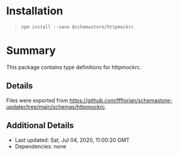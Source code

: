 # Installation
> `npm install --save @schemastore/httpmockrc`

# Summary
This package contains type definitions for httpmockrc.

## Details
Files were exported from https://github.com/ffflorian/schemastore-updater/tree/main/schemas/httpmockrc.

## Additional Details
* Last updated: Sat, Jul 04, 2020, 11:00:20 GMT
* Dependencies: none
